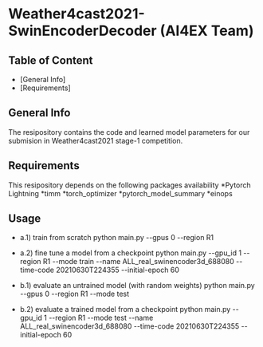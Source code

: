 # Weather4cast2021-SwinEncoderDecoder (AI4EX Team)

## Table of Content
* [General Info]
* [Requirements]

## General Info
The resipository contains the code and learned model parameters for our submision in Weather4cast2021 stage-1 competition.

## Requirements
This resipository depends on the following packages availability
*Pytorch Lightning
*timm
*torch_optimizer
*pytorch_model_summary
*einops

## Usage
- a.1) train from scratch
    python main.py --gpus 0 --region R1
- a.2) fine tune a model from a checkpoint
    python main.py --gpu_id 1 --region R1 --mode train --name ALL_real_swinencoder3d_688080 --time-code 20210630T224355 --initial-epoch 60
    
- b.1) evaluate an untrained model (with random weights)
    python main.py --gpus 0 --region R1 --mode test
- b.2) evaluate a trained model from a checkpoint
    python main.py --gpu_id 1 --region R1 --mode test --name ALL_real_swinencoder3d_688080 --time-code 20210630T224355 --initial-epoch 60
    
